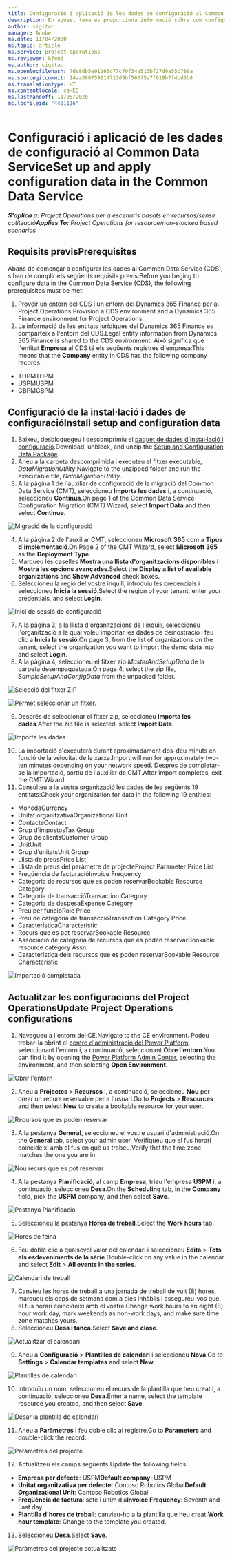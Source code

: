 ```yaml
---
title: Configuració i aplicació de les dades de configuració al Common Data Service
description: En aquest tema es proporciona informació sobre com configurar i aplicar les dades de configuració al Project Operations.
author: sigitac
manager: Annbe
ms.date: 11/04/2020
ms.topic: article
ms.service: project-operations
ms.reviewer: kfend
ms.author: sigitac
ms.openlocfilehash: 7de8db5e91265c77c79f34a513bf27d9a55b789a
ms.sourcegitcommit: 14aa380759214713d9bf560f5a7f619b7f4bd5b8
ms.translationtype: HT
ms.contentlocale: ca-ES
ms.lasthandoff: 11/05/2020
ms.locfileid: "4401116"
---
```

# <a name="set-up-and-apply-configuration-data-in-the-common-data-service"></a><span data-ttu-id="2470f-103">Configuració i aplicació de les dades de configuració al Common Data Service</span><span class="sxs-lookup"><span data-stu-id="2470f-103">Set up and apply configuration data in the Common Data Service</span></span> 

<span data-ttu-id="2470f-104">_**S'aplica a:** Project Operations per a escenaris basats en recursos/sense cotització_</span><span class="sxs-lookup"><span data-stu-id="2470f-104">_**Applies To:** Project Operations for resource/non-stocked based scenarios_</span></span>

## <a name="prerequisites"></a><span data-ttu-id="2470f-105">Requisits previs</span><span class="sxs-lookup"><span data-stu-id="2470f-105">Prerequisites</span></span>

<span data-ttu-id="2470f-106">Abans de començar a configurar les dades al Common Data Service (CDS), s'han de complir els següents requisits previs:</span><span class="sxs-lookup"><span data-stu-id="2470f-106">Before you beging to configure data in the Common Data Service (CDS), the following prerequisites must be met:</span></span>

1.  <span data-ttu-id="2470f-107">Proveir un entorn del CDS i un entorn del Dynamics 365 Finance per al Project Operations.</span><span class="sxs-lookup"><span data-stu-id="2470f-107">Provision a CDS environment and a Dynamics 365 Finance environment for Project Operations.</span></span>
2.  <span data-ttu-id="2470f-108">La informació de les entitats jurídiques del Dynamics 365 Finance es comparteix a l'entorn del CDS.</span><span class="sxs-lookup"><span data-stu-id="2470f-108">Legal entity information from Dynamics 365 Finance is shared to the CDS environment.</span></span> <span data-ttu-id="2470f-109">Això significa que l'entitat **Empresa** al CDS té els següents registres d'empresa:</span><span class="sxs-lookup"><span data-stu-id="2470f-109">This means that the **Company** entity in CDS has the following company records:</span></span>
  - <span data-ttu-id="2470f-110">THPM</span><span class="sxs-lookup"><span data-stu-id="2470f-110">THPM</span></span>
  - <span data-ttu-id="2470f-111">USPM</span><span class="sxs-lookup"><span data-stu-id="2470f-111">USPM</span></span>
  - <span data-ttu-id="2470f-112">GBPM</span><span class="sxs-lookup"><span data-stu-id="2470f-112">GBPM</span></span>

## <a name="install-setup-and-configuration-data"></a><span data-ttu-id="2470f-113">Configuració de la instal·lació i dades de configuració</span><span class="sxs-lookup"><span data-stu-id="2470f-113">Install setup and configuration data</span></span>

1. <span data-ttu-id="2470f-114">Baixeu, desbloquegeu i descomprimiu el [paquet de dades d'instal·lació i configuració](https://download.microsoft.com/download/1/3/4/1349369c-6209-42b7-b3b4-5be0e67cacd8/ProjOpsSampleSetupData-%20Integrated%20UR1.zip).</span><span class="sxs-lookup"><span data-stu-id="2470f-114">Download, unblock, and unzip the [Setup and Configuration Data Package](https://download.microsoft.com/download/1/3/4/1349369c-6209-42b7-b3b4-5be0e67cacd8/ProjOpsSampleSetupData-%20Integrated%20UR1.zip).</span></span>
2. <span data-ttu-id="2470f-115">Aneu a la carpeta descomprimida i executeu el fitxer executable, *DataMigrationUtility*.</span><span class="sxs-lookup"><span data-stu-id="2470f-115">Navigate to the unzipped folder and run the executable file, *DataMigrationUtility*.</span></span>
3. <span data-ttu-id="2470f-116">A la pàgina 1 de l'auxiliar de configuració de la migració del Common Data Service (CMT), seleccioneu **Importa les dades** i, a continuació, seleccioneu **Continua**.</span><span class="sxs-lookup"><span data-stu-id="2470f-116">On page 1 of the Common Data Service Configuration Migration (CMT) Wizard, select **Import Data** and then select **Continue**.</span></span>

![Migració de la configuració](./media/1ConfigurationMigration.png)

4. <span data-ttu-id="2470f-118">A la pàgina 2 de l'auxiliar CMT, seleccioneu **Microsoft 365** com a **Tipus d'implementació**.</span><span class="sxs-lookup"><span data-stu-id="2470f-118">On Page 2 of the CMT Wizard, select **Microsoft 365** as the **Deployment Type**.</span></span>
5. <span data-ttu-id="2470f-119">Marqueu les caselles **Mostra una llista d'organitzacions disponibles** i **Mostra les opcions avançades**.</span><span class="sxs-lookup"><span data-stu-id="2470f-119">Select the **Display a list of available organizations** and **Show Advanced** check boxes.</span></span>
6. <span data-ttu-id="2470f-120">Seleccioneu la regió del vostre inquilí, introduïu les credencials i seleccioneu **Inicia la sessió**.</span><span class="sxs-lookup"><span data-stu-id="2470f-120">Select the region of your tenant, enter your credentials, and select **Login**.</span></span>

![Inici de sessió de configuració](./media/2ConfigurationSignin.png)

7. <span data-ttu-id="2470f-122">A la pàgina 3, a la llista d'organitzacions de l'inquilí, seleccioneu l'organització a la qual voleu importar les dades de demostració i feu clic a **Inicia la sessió**.</span><span class="sxs-lookup"><span data-stu-id="2470f-122">On page 3, from the list of organizations on the tenant, select the organization you want to import the demo data into and select **Login**.</span></span>
8. <span data-ttu-id="2470f-123">A la pàgina 4, seleccioneu el fitxer zip *MasterAndSetupData* de la carpeta desempaquetada.</span><span class="sxs-lookup"><span data-stu-id="2470f-123">On page 4, select the zip file, *SampleSetupAndConfigData* from the unpacked folder.</span></span>

![Selecció del fitxer ZIP](./media/3ZipFile.png)

![Permet seleccionar un fitxer.](./media/4SelectAFile.png)

9. <span data-ttu-id="2470f-126">Després de seleccionar el fitxer zip, seleccioneu **Importa les dades**.</span><span class="sxs-lookup"><span data-stu-id="2470f-126">After the zip file is selected, select **Import Data**.</span></span>

![Importa les dades](./media/5ImportData.png)

10. <span data-ttu-id="2470f-128">La importació s'executarà durant aproximadament dos-deu minuts en funció de la velocitat de la xarxa.</span><span class="sxs-lookup"><span data-stu-id="2470f-128">Import will run for approximately two-ten minutes depending on your network speed.</span></span> <span data-ttu-id="2470f-129">Després de completar-se la importació, sortiu de l'auxiliar de CMT.</span><span class="sxs-lookup"><span data-stu-id="2470f-129">After import completes, exit the CMT Wizard.</span></span> 
11. <span data-ttu-id="2470f-130">Consulteu a la vostra organització les dades de les següents 19 entitats:</span><span class="sxs-lookup"><span data-stu-id="2470f-130">Check your organization for data in the following 19 entities:</span></span>

  - <span data-ttu-id="2470f-131">Moneda</span><span class="sxs-lookup"><span data-stu-id="2470f-131">Currency</span></span>
  - <span data-ttu-id="2470f-132">Unitat organitzativa</span><span class="sxs-lookup"><span data-stu-id="2470f-132">Organizational Unit</span></span>
  - <span data-ttu-id="2470f-133">Contacte</span><span class="sxs-lookup"><span data-stu-id="2470f-133">Contact</span></span>
  - <span data-ttu-id="2470f-134">Grup d'impostos</span><span class="sxs-lookup"><span data-stu-id="2470f-134">Tax Group</span></span>
  - <span data-ttu-id="2470f-135">Grup de clients</span><span class="sxs-lookup"><span data-stu-id="2470f-135">Customer Group</span></span>
  - <span data-ttu-id="2470f-136">Unit</span><span class="sxs-lookup"><span data-stu-id="2470f-136">Unit</span></span>
  - <span data-ttu-id="2470f-137">Grup d’unitats</span><span class="sxs-lookup"><span data-stu-id="2470f-137">Unit Group</span></span>
  - <span data-ttu-id="2470f-138">Llista de preus</span><span class="sxs-lookup"><span data-stu-id="2470f-138">Price List</span></span>
  - <span data-ttu-id="2470f-139">Llista de preus del paràmetre de projecte</span><span class="sxs-lookup"><span data-stu-id="2470f-139">Project Parameter Price List</span></span>
  - <span data-ttu-id="2470f-140">Freqüència de facturació</span><span class="sxs-lookup"><span data-stu-id="2470f-140">Invoice Frequency</span></span>
  - <span data-ttu-id="2470f-141">Categoria de recursos que es poden reservar</span><span class="sxs-lookup"><span data-stu-id="2470f-141">Bookable Resource Category</span></span>
  - <span data-ttu-id="2470f-142">Categoria de transacció</span><span class="sxs-lookup"><span data-stu-id="2470f-142">Transaction Category</span></span>
  - <span data-ttu-id="2470f-143">Categoria de despesa</span><span class="sxs-lookup"><span data-stu-id="2470f-143">Expense Category</span></span>
  - <span data-ttu-id="2470f-144">Preu per funció</span><span class="sxs-lookup"><span data-stu-id="2470f-144">Role Price</span></span>
  - <span data-ttu-id="2470f-145">Preu de categoria de transacció</span><span class="sxs-lookup"><span data-stu-id="2470f-145">Transaction Category Price</span></span>
  - <span data-ttu-id="2470f-146">Característica</span><span class="sxs-lookup"><span data-stu-id="2470f-146">Characteristic</span></span>
  - <span data-ttu-id="2470f-147">Recurs que es pot reservar</span><span class="sxs-lookup"><span data-stu-id="2470f-147">Bookable Resource</span></span>
  - <span data-ttu-id="2470f-148">Associació de categoria de recursos que es poden reservar</span><span class="sxs-lookup"><span data-stu-id="2470f-148">Bookable resource category Assn</span></span>
  - <span data-ttu-id="2470f-149">Característica dels recursos que es poden reservar</span><span class="sxs-lookup"><span data-stu-id="2470f-149">Bookable Resource Characteristic</span></span>

![Importació completada](./media/6CompleteImport.png)

## <a name="update-project-operations-configurations"></a><span data-ttu-id="2470f-151">Actualitzar les configuracions del Project Operations</span><span class="sxs-lookup"><span data-stu-id="2470f-151">Update Project Operations configurations</span></span>

1. <span data-ttu-id="2470f-152">Navegueu a l'entorn del CE.</span><span class="sxs-lookup"><span data-stu-id="2470f-152">Navigate to the CE environment.</span></span> <span data-ttu-id="2470f-153">Podeu trobar-la obrint el [centre d'administració del Power Platform](https://admin.powerplatform.microsoft.com/environments), seleccionant l'entorn i, a continuació, seleccionant **Obre l'entorn**.</span><span class="sxs-lookup"><span data-stu-id="2470f-153">You can find it by opening the [Power Platform Admin Center](https://admin.powerplatform.microsoft.com/environments), selecting the environment, and then selecting **Open Environment**.</span></span> 

![Obrir l'entorn](./media/7OpenEnvironment.png)

2. <span data-ttu-id="2470f-155">Aneu a **Projectes** > **Recursos** i, a continuació, seleccioneu **Nou** per crear un recurs reservable per a l'usuari.</span><span class="sxs-lookup"><span data-stu-id="2470f-155">Go to **Projects** > **Resources** and then select **New** to create a bookable resource for your user.</span></span>

![Recursos que es poden reservar](./media/8BookableResources.png)

3. <span data-ttu-id="2470f-157">A la pestanya **General**, seleccioneu el vostre usuari d'administració.</span><span class="sxs-lookup"><span data-stu-id="2470f-157">On the **General** tab, select your admin user.</span></span> <span data-ttu-id="2470f-158">Verifiqueu que el fus horari coincideixi amb el fus en què us trobeu.</span><span class="sxs-lookup"><span data-stu-id="2470f-158">Verify that the time zone matches the one you are in.</span></span> 

![Nou recurs que es pot reservar](./media/9NewBookableResource.png)

4. <span data-ttu-id="2470f-160">A la pestanya **Planificació**, al camp **Empresa**, trieu l'empresa **USPM** i, a continuació, seleccioneu **Desa**.</span><span class="sxs-lookup"><span data-stu-id="2470f-160">On the **Scheduling** tab, in the **Company** field, pick the **USPM** company, and then select **Save**.</span></span> 

![Pestanya Planificació](./media/10SchedulingTab.png)

5. <span data-ttu-id="2470f-162">Seleccioneu la pestanya **Hores de treball**.</span><span class="sxs-lookup"><span data-stu-id="2470f-162">Select the **Work hours** tab.</span></span>  

![Hores de feina](./media/11WorkHours.png)

6. <span data-ttu-id="2470f-164">Feu doble clic a qualsevol valor del calendari i seleccioneu **Edita** > **Tots els esdeveniments de la sèrie**.</span><span class="sxs-lookup"><span data-stu-id="2470f-164">Double-click on any value in the calendar and select **Edit** > **All events in the series**.</span></span> 

![Calendari de treball](./media/12WorkCalendar.png)

7. <span data-ttu-id="2470f-166">Canvieu les hores de treball a una jornada de treball de vuit (8) hores, marqueu els caps de setmana com a dies inhàbils i assegureu-vos que el fus horari coincideixi amb el vostre.</span><span class="sxs-lookup"><span data-stu-id="2470f-166">Change work hours to an eight (8) hour work day, mark weekends as non-work days, and make sure time zone matches yours.</span></span> 
8. <span data-ttu-id="2470f-167">Seleccioneu **Desa i tanca**.</span><span class="sxs-lookup"><span data-stu-id="2470f-167">Select **Save and close**.</span></span>

![Actualitzar el calendari](./media/13UpdateCalendar.png)

9. <span data-ttu-id="2470f-169">Aneu a **Configuració** > **Plantilles de calendari** i seleccioneu **Nova**.</span><span class="sxs-lookup"><span data-stu-id="2470f-169">Go to **Settings** > **Calendar templates** and select **New**.</span></span>
 
 ![Plantilles de calendari](./media/14CalendarTemplates.png)
 
 10. <span data-ttu-id="2470f-171">Introduïu un nom, seleccioneu el recurs de la plantilla que heu creat i, a continuació, seleccioneu **Desa**.</span><span class="sxs-lookup"><span data-stu-id="2470f-171">Enter a name, select the template resource you created, and then select **Save**.</span></span> 
 
 ![Desar la plantilla de calendari](./media/15SaveCalendarTemplate.png)
 
 11. <span data-ttu-id="2470f-173">Aneu a **Paràmetres** i feu doble clic al registre.</span><span class="sxs-lookup"><span data-stu-id="2470f-173">Go to **Parameters** and double-click the record.</span></span> 
 
 ![Paràmetres del projecte](./media/16ProjectParameters.png)
 
12. <span data-ttu-id="2470f-175">Actualitzeu els camps següents:</span><span class="sxs-lookup"><span data-stu-id="2470f-175">Update the following fields:</span></span>

 - <span data-ttu-id="2470f-176">**Empresa per defecte**: USPM</span><span class="sxs-lookup"><span data-stu-id="2470f-176">**Default company**: USPM</span></span>
 - <span data-ttu-id="2470f-177">**Unitat organitzativa per defecte**: Contoso Robotics Global</span><span class="sxs-lookup"><span data-stu-id="2470f-177">**Default Organizational Unit**: Contoso Robotics Global</span></span>
 - <span data-ttu-id="2470f-178">**Freqüència de factura**: setè i últim dia</span><span class="sxs-lookup"><span data-stu-id="2470f-178">**Invoice Frequency**: Seventh and Last day</span></span>
 - <span data-ttu-id="2470f-179">**Plantilla d'hores de treball**: canvieu-ho a la plantilla que heu creat.</span><span class="sxs-lookup"><span data-stu-id="2470f-179">**Work hour template**: Change to the template you created.</span></span>

13. <span data-ttu-id="2470f-180">Seleccioneu **Desa**.</span><span class="sxs-lookup"><span data-stu-id="2470f-180">Select **Save**.</span></span> 

![Paràmetres del projecte actualitzats](./media/17UpdatedProjectParameters.png)
